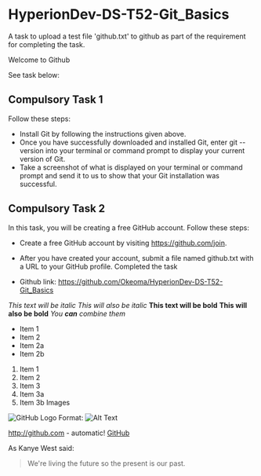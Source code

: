 # HyperionDev-DS-T52-Git_Basics
A task to upload a test file 'github.txt' to github as part of the requirement for completing the task.

Welcome to Github

See task below:
## Compulsory Task 1
Follow these steps:
- Install Git by following the instructions given above.
- Once you have successfully downloaded and installed Git, enter
git --version into your terminal or command prompt to display your
current version of Git.
- Take a screenshot of what is displayed on your terminal or command
prompt and send it to us to show that your Git installation was successful.
## Compulsory Task 2
In this task, you will be creating a free GitHub account.
Follow these steps:
- Create a free GitHub account by visiting https://github.com/join.
- After you have created your account, submit a file named github.txt with a
URL to your GitHub profile.
Completed the task

- Github link: https://github.com/Okeoma/HyperionDev-DS-T52-Git_Basics

*This text will be italic*
_This will also be italic_
**This text will be bold**
__This will also be bold__
_You **can** combine them_

* Item 1
* Item 2
* Item 2a
* Item 2b

1. Item 1
1. Item 2
1. Item 3
1. Item 3a
1. Item 3b
Images

![GitHub Logo](/images/logo.png)
Format: ![Alt Text](url)

http://github.com - automatic!
[GitHub](http://github.com)

As Kanye West said:
> We're living the future so
> the present is our past.

